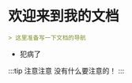 # 欢迎来到我的文档

```md
> 这里准备写一下文档的导航
```

- 犯病了

:::tip 注意注意
没有什么要注意的！
:::

<LastUpdated time="2024/11/1 16:00:31"/>
